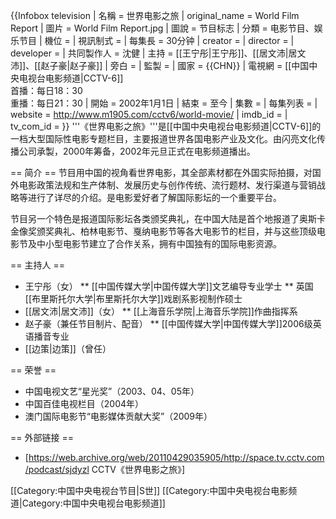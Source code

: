 {{Infobox television
| 名稱          = 世界电影之旅
| original_name      = World Film Report
| 圖片              = World Film Report.jpg
| 圖說            = 节目标志
| 分類             = 电影节目、娱乐节目
| 機位             = 
| 視訊制式     = 
| 每集長            = 30分钟
| creator            = 
| director           = 
| developer          = 
| 共同製作人 = 沈健
| 主持           = [[王宁彤|王宁彤]]、[[居文沛|居文沛]]、[[赵子豪|赵子豪]]
| 旁白           = 
| 監製 = 
| 國家            = {{CHN}}
| 電視網            = [[中国中央电视台电影频道|CCTV-6]]<br>首播：每日18：30<br>重播：每日21：30
| 開始 = 2002年1月1日
| 結束 = 至今
| 集數 = 
| 每集列表 = 
| website            = http://www.m1905.com/cctv6/world-movie/
| imdb_id            = 
| tv_com_id          = 
}}
'''《世界电影之旅》'''是[[中国中央电视台电影频道|CCTV-6]]的一档大型国际性电影专题栏目，主要报道世界各国电影产业及文化。由闪亮文化传播公司承製，2000年筹备，2002年元旦正式在电影频道播出。

== 简介 ==
节目用中国的视角看世界电影，其全部素材都在外国实际拍摄，对国外电影政策法规和生产体制、发展历史与创作传统、流行题材、发行渠道与营销战略等进行了详尽的介绍。是电影爱好者了解国际影坛的一个重要平台。

节目另一个特色是报道国际影坛各类颁奖典礼，在中国大陆是首个地报道了奥斯卡金像奖颁奖典礼、柏林电影节、戛纳电影节等各大电影节的栏目，并与这些顶级电影节及中小型电影节建立了合作关系，拥有中国独有的国际电影资源。

== 主持人 ==
* 王宁彤（女）
** [[中国传媒大学|中国传媒大学]]文艺编导专业学士
** 英国[[布里斯托尔大学|布里斯托尔大学]]戏剧系影视制作硕士 
* [[居文沛|居文沛]]（女）
** [[上海音乐学院|上海音乐学院]]作曲指挥系
* 赵子豪（兼任节目制片、配音）
** [[中国传媒大学|中国传媒大学]]2006级英语播音专业
* [[边策|边策]]（曾任）

== 荣誉 ==
* 中国电视文艺“星光奖”（2003、04、05年）
* 中国百佳电视栏目（2004年）
* 澳门国际电影节“电影媒体贡献大奖”（2009年）

== 外部链接 ==
* [https://web.archive.org/web/20110429035905/http://space.tv.cctv.com/podcast/sjdyzl CCTV《世界电影之旅》]

[[Category:中国中央电视台节目|S世]]
[[Category:中国中央电视台电影频道|Category:中国中央电视台电影频道]]